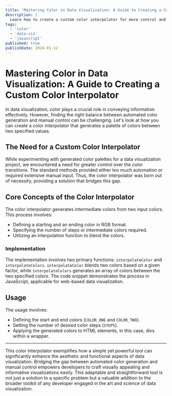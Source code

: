 ```yaml
---
title: 'Mastering Color in Data Visualization: A Guide to Creating a Custom Color Interpolator'
description: |
  Learn how to create a custom color interpolator for more control and precision in your visualizations. Ideal for developers and data scientists seeking to enhance their projects.
tags:
  - 'color'
  - 'data-viz'
  - 'javascript'
published: true
publishDate: 2024-01-12
---
```


# Mastering Color in Data Visualization: A Guide to Creating a Custom Color Interpolator

In data visualization, color plays a crucial role in conveying information effectively. However, finding the right balance between automated color generation and manual control can be challenging. Let's look at how you can create a color interpolator that generates a palette of colors between two specified values.

## The Need for a Custom Color Interpolator

While experimenting with generated color palettes for a data visualization project, we encountered a need for greater control over the color transitions. The standard methods provided either too much automation or required extensive manual input. Thus, the color interpolator was born out of necessity, providing a solution that bridges this gap.

## Core Concepts of the Color Interpolator

The color interpolator generates intermediate colors from two input colors. This process involves:

- Defining a starting and an ending color in RGB format.
- Specifying the number of steps or intermediate colors required.
- Utilizing an interpolation function to blend the colors.

### Implementation

The implementation involves two primary functions: `interpolateColor` and `interpolateColors`. `interpolateColor` blends two colors based on a given factor, while `interpolateColors` generates an array of colors between the two specified colors. The code snippet demonstrates the process in JavaScript, applicable for web-based data visualization.

## Usage

The usage involves:

- Defining the start and end colors (`COLOR_ONE` and `COLOR_TWO`).
- Setting the number of desired color steps (`STEPS`).
- Applying the generated colors to HTML elements, in this case, divs within a wrapper.

---

This color interpolator exemplifies how a simple yet powerful tool can significantly enhance the aesthetic and functional aspects of data visualization. Bridging the gap between automated color generation and manual control empowers developers to craft visually appealing and informative visualizations easily. This adaptable and straightforward tool is not just a solution to a specific problem but a valuable addition to the broader toolkit of any developer engaged in the art and science of data visualization.

